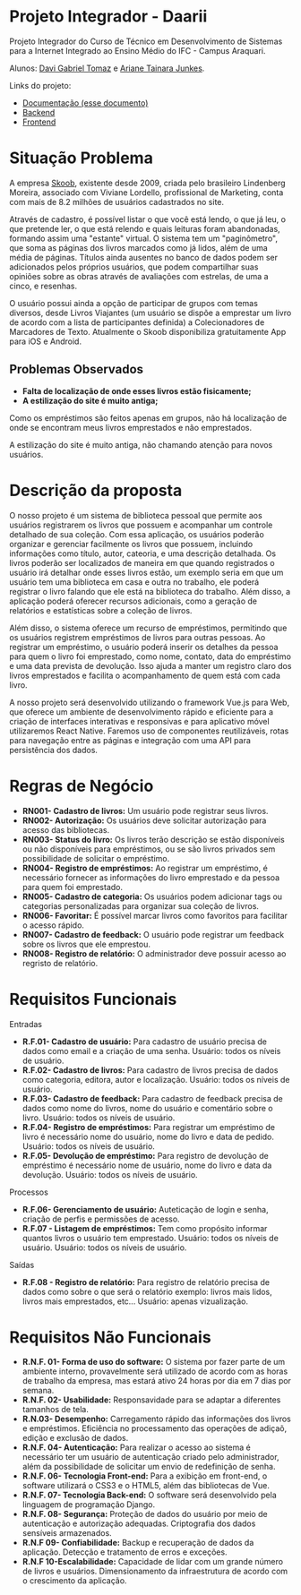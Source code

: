 # Projeto Integrador - Daarii

Projeto Integrador do Curso de Técnico em Desenvolvimento de Sistemas para a Internet Integrado ao Ensino Médio do IFC - Campus Araquari.

Alunos: [Davi Gabriel Tomaz](https://github.com/davigtomaz) e [Ariane Tainara Junkes](https://github.com/ArianeJunkes).

Links do projeto:

-   [Documentação (esse documento)](github.com/marcoandre/pi-modelo)
-   [Backend](github.com/marcoandre/pi-backend)
-   [Frontend](github.com/marcoandre/pi-frontend)

# Situação Problema

A empresa [Skoob](http://www.skoob.com.br/), existente desde 2009, criada pelo brasileiro Lindenberg Moreira, associado com Viviane Lordello, profissional de Marketing, conta com mais de 8.2 milhões de usuários cadastrados no site. 

Através de cadastro, é possível listar o que você está lendo, o que já leu, o que pretende ler, o que está relendo e quais leituras foram abandonadas, formando assim uma "estante" virtual. O sistema tem um "paginômetro", que soma as páginas dos livros marcados como já lidos, além de uma média de páginas. Títulos ainda ausentes no banco de dados podem ser adicionados pelos próprios usuários, que podem compartilhar suas opiniões sobre as obras através de avaliações com estrelas, de uma a cinco, e resenhas. 

O usuário possui ainda a opção de participar de grupos com temas diversos, desde Livros Viajantes (um usuário se dispõe a emprestar um livro de acordo com a lista de participantes definida) a Colecionadores de Marcadores de Texto. Atualmente o Skoob disponibiliza gratuitamente App para iOS e Android.


## Problemas Observados 

* **Falta de localização de onde esses livros estão fisicamente;**
* **A estilização do site é muito antiga;**

Como os empréstimos são feitos apenas em grupos, não há localização de onde se encontram meus livros emprestados e não emprestados.

A estilização do site é muito antiga, não chamando atenção para novos usuários. 


# Descrição da proposta

O nosso projeto é um sistema de biblioteca pessoal que permite aos usuários registrarem os livros que possuem e acompanhar um controle detalhado de sua coleção. Com essa aplicação, os usuários poderão organizar e gerenciar facilmente os livros que possuem, incluindo informações como título, autor, cateoria, e uma descrição detalhada. Os livros poderão ser localizados de maneira em que quando registrados o usuário irá detalhar onde esses livros estão, um exemplo seria em que um usuário tem uma biblioteca em casa e outra no trabalho, ele poderá registrar o livro falando que ele está na biblioteca do trabalho. Além disso, a aplicação poderá oferecer recursos adicionais, como a geração de relatórios e estatísticas sobre a coleção de livros.


Além disso, o sistema oferece um recurso de empréstimos, permitindo que os usuários registrem empréstimos de livros para outras pessoas. Ao registrar um empréstimo, o usuário poderá inserir os detalhes da pessoa para quem o livro foi emprestado, como nome, contato, data do empréstimo e uma data prevista de devolução. Isso ajuda a manter um registro claro dos livros emprestados e facilita o acompanhamento de quem está com cada livro.


A nosso projeto será desenvolvido utilizando o framework Vue.js para Web, que oferece um ambiente de desenvolvimento rápido e eficiente para a criação de interfaces interativas e responsivas e para aplicativo móvel utilizaremos React Native. Faremos uso de componentes reutilizáveis, rotas para navegação entre as páginas e integração com uma API para persistência dos dados.



# Regras de Negócio

- **RN001- Cadastro de livros:** Um usuário pode registrar seus livros.
- **RN002- Autorização:** Os usuários deve solicitar autorização para acesso das bibliotecas.
- **RN003- Status do livro:** Os livros terão descrição se estão disponíveis ou não disponíveis para empréstimos, ou se são livros privados sem possibilidade de solicitar o empréstimo.
- **RN004- Registro de empréstimos:** Ao registrar um empréstimo, é necessário fornecer as informações do livro emprestado e da pessoa para quem foi emprestado.
- **RN005- Cadastro de categoria:** Os usuários podem adicionar tags ou categorias personalizadas para organizar sua coleção de livros.
- **RN006- Favoritar:** É possível marcar livros como favoritos para facilitar o acesso rápido. 
- **RN007- Cadastro de feedback:** O usuário pode registrar um feedback sobre os livros que ele emprestou.
- **RN008- Registro de relatório:** O administrador deve possuir acesso ao regristo de relatório.

# Requisitos Funcionais 

Entradas

- **R.F.01- Cadastro de usuário:** Para cadastro de usuário precisa de dados como email e a criação de uma senha. Usuário: todos os níveis de usuário.
- **R.F.02- Cadastro de livros:** Para cadastro de livros precisa de dados como categoria, editora, autor e localização. Usuário: todos os níveis de usuário. 
- **R.F.03- Cadastro de feedback:** Para cadastro de feedback precisa de dados como nome do livros, nome do usuário e comentário sobre o livro. Usuário: todos os níveis de usuário.
- **R.F.04- Registro de empréstimos:** Para registrar um empréstimo de livro é necessário nome do usuário, nome do livro e data de pedido. Usuário: todos os níveis de usuário.
- **R.F.05- Devolução de empréstimo:** Para registro de devolução de empréstimo é necessário nome de usuário, nome do livro e data da devolução. Usuário: todos os níveis de usuário.


Processos

- **R.F.06- Gerenciamento de usuário:** Auteticação de login e senha, criação de perfis e permissões de acesso.
- **R.F.07 - Listagem de empréstimos:** Tem como propósito informar quantos livros o usuário tem emprestado. Usuário: todos os níveis de usuário. Usuário: todos os níveis de usuário.


Saídas


- **R.F.08 - Registro de relatório:** Para registro de relatório precisa de dados como sobre o que será o relatório exemplo: livros mais lidos, livros mais emprestados, etc... Usuário: apenas vizualização.

# Requisitos Não Funcionais

- **R.N.F. 01- Forma de uso do software:** O sistema por fazer parte de um ambiente interno, provavelmente será utilizado de acordo com as horas de trabalho da empresa, mas estará ativo 24 horas por dia em 7 dias por semana.
- **R.N.F. 02- Usabilidade:** Responsavidade para se adaptar a diferentes tamanhos de tela.
- **R.N.03- Desempenho:** Carregamento rápido das informações dos livros e empréstimos. Eficiência no processamento das operações de adiçaõ, edição e exclusão de dados.
- **R.N.F. 04- Autenticação:** Para realizar o acesso ao sistema é necessário ter um usuário de autenticação criado pelo administrador, além da possibilidade de solicitar um envio de redefinição de senha.
- **R.N.F. 06- Tecnologia Front-end:** Para a exibição em front-end, o software utilizará o CSS3 e o HTML5, além das bibliotecas de Vue.
- **R.N.F. 07- Tecnologia Back-end:** O software será desenvolvido pela linguagem de programação Django.
- **R.N.F. 08- Segurança:** Proteção de dados do usuário por meio de autenticação e autorização adequadas. Criptografia dos dados sensíveis armazenados.
- **R.N.F 09- Confiabilidade:** Backup e recuperação de dados da aplicação. Detecção e tratamento de erros e exceções.
- **R.N.F 10-Escalabilidade:** Capacidade de lidar com um grande número de livros e usuários. Dimensionamento da infraestrutura de acordo com o crescimento da aplicação.
